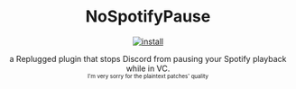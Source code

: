 <p>
  <h1 align="center">NoSpotifyPause</h1>
</p>

<p align="center">
  <a href="https://replugged.dev/install?identifier=lib.evelyn.NoSpotifyPause">
    <img alt="install" src="https://img.shields.io/github/v/release/Socketlike/NoSpotifyPause?label=Install&sort=semver&style=for-the-badge">
  </a>
</p>

<p align="center">
  a Replugged plugin that stops Discord from pausing your Spotify playback while in VC.<br>
  <sub><sup>I'm very sorry for the plaintext patches' quality</sup></sub>
</p>
